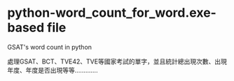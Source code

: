# python-word_count_for_word.exe-based file
GSAT's word count in python


處理GSAT、BCT、TVE42、TVE等國家考試的單字，並且統計總出現次數、出現年度、年度是否出現等等.............
